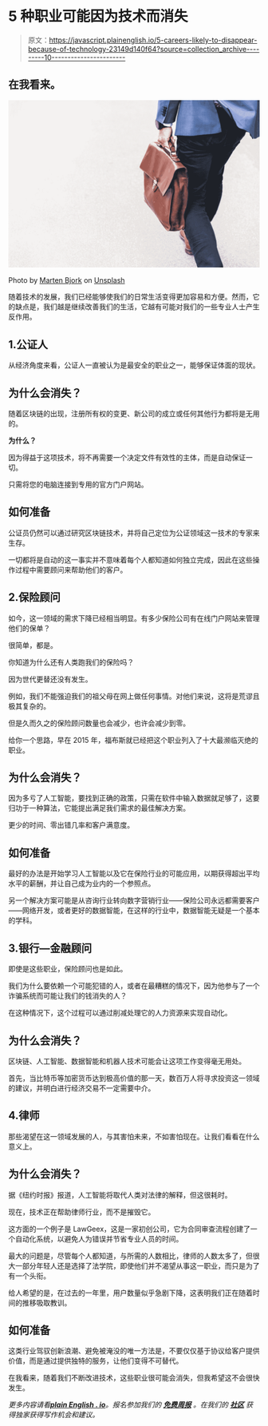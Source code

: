 # 5 种职业可能因为技术而消失

> 原文：<https://javascript.plainenglish.io/5-careers-likely-to-disappear-because-of-technology-23149d140f64?source=collection_archive---------10----------------------->

## 在我看来。

![](img/9bedbfefcdfa18b2c614bf6fd06dc0e4.png)

Photo by [Marten Bjork](https://unsplash.com/@martenbjork?utm_source=medium&utm_medium=referral) on [Unsplash](https://unsplash.com?utm_source=medium&utm_medium=referral)

随着技术的发展，我们已经能够使我们的日常生活变得更加容易和方便。然而，它的缺点是，我们越是继续改善我们的生活，它越有可能对我们的一些专业人士产生反作用。

## 1.公证人

从经济角度来看，公证人一直被认为是最安全的职业之一，能够保证体面的现状。

## 为什么会消失？

随着区块链的出现，注册所有权的变更、新公司的成立或任何其他行为都将是无用的。

**为什么？**

因为得益于这项技术，将不再需要一个决定文件有效性的主体，而是自动保证一切。

只需将您的电脑连接到专用的官方门户网站。

## 如何准备

公证员仍然可以通过研究区块链技术，并将自己定位为公证领域这一技术的专家来生存。

一切都将是自动的这一事实并不意味着每个人都知道如何独立完成，因此在这些操作过程中需要顾问来帮助他们的客户。

## 2.保险顾问

如今，这一领域的需求下降已经相当明显。有多少保险公司有在线门户网站来管理他们的保单？

很简单，都是。

你知道为什么还有人类跑我们的保险吗？

因为世代更替还没有发生。

例如，我们不能强迫我们的祖父母在网上做任何事情。对他们来说，这将是荒谬且极其复杂的。

但是久而久之的保险顾问数量也会减少，也许会减少到零。

给你一个思路，早在 2015 年，福布斯就已经把这个职业列入了十大最濒临灭绝的职业。

## 为什么会消失？

因为多亏了人工智能，要找到正确的政策，只需在软件中输入数据就足够了，这要归功于一种算法，它能提出满足我们需求的最佳解决方案。

更少的时间、零出错几率和客户满意度。

## 如何准备

最好的办法是开始学习人工智能以及它在保险行业的可能应用，以期获得超出平均水平的薪酬，并让自己成为业内的一个参照点。

另一个解决方案可能是从咨询行业转向数字营销行业——保险公司永远都需要客户——网络开发，或者更好的数据智能，在这样的行业中，数据智能无疑是一个基本的学科。

## 3.银行—金融顾问

即使是这些职业，保险顾问也是如此。

我们为什么要依赖一个可能犯错的人，或者在最糟糕的情况下，因为他参与了一个诈骗系统而可能让我们的钱消失的人？

在这种情况下，这个过程可以通过削减处理它的人力资源来实现自动化。

## 为什么会消失？

区块链、人工智能、数据智能和机器人技术可能会让这项工作变得毫无用处。

首先，当比特币等加密货币达到极高价值的那一天，数百万人将寻求投资这一领域的建议，并明白进行经济交易不一定需要中介。

## 4.律师

那些渴望在这一领域发展的人，与其害怕未来，不如害怕现在。让我们看看在什么意义上。

## 为什么会消失？

据《纽约时报》报道，人工智能将取代人类对法律的解释，但这很耗时。

现在，技术正在帮助律师行业，而不是摧毁它。

这方面的一个例子是 LawGeex，这是一家初创公司，它为合同审查流程创建了一个自动化系统，以避免人为错误并节省专业人员的时间。

最大的问题是，尽管每个人都知道，与所需的人数相比，律师的人数太多了，但很大一部分年轻人还是选择了法学院，即使他们并不渴望从事这一职业，而只是为了有一个头衔。

给人希望的是，在过去的一年里，用户数量似乎急剧下降，这表明我们正在随着时间的推移吸取教训。

## 如何准备

这类行业驾驭创新浪潮、避免被淹没的唯一方法是，不要仅仅基于协议给客户提供价值，而是通过提供独特的服务，让他们变得不可替代。

在我看来，随着我们不断改进技术，这些职业很可能会消失，但我希望这不会很快发生。

*更多内容请看*[***plain English . io***](http://plainenglish.io/)*。报名参加我们的* [***免费周报***](http://newsletter.plainenglish.io/) *。在我们的* [***社区***](https://discord.gg/GtDtUAvyhW) *获得独家获得写作机会和建议。*